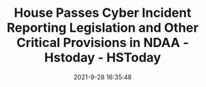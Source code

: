 ---
"title": "House Passes Cyber Incident Reporting Legislation and Other Critical Provisions in NDAA - Hstoday - HSToday"
"date": "2021-9-28 16:35:48"
"feed_name": "GOOGLENEWSINDUSTRIAL"
"feed_website": "https://news.google.com/search?q=industrial%2Bincident&hl=en-US&gl=US&ceid=US:en"
"feed_rss": "https://news.google.com/rss/search?q=industrial%2Bincident&hl=en-US&gl=US&ceid=US:en"
"link": "https://www.hstoday.us/subject-matter-areas/federal-government/house-passes-cyber-incident-reporting-legislation-and-other-critical-provisions-in-ndaa/"
"source": "{'href': 'https://www.hstoday.us', 'title': 'HSToday'}"
"file": "_posts/2021-1-1-e6ad96a48ede5980824cd44331f5cbc10650ada9.md"
"accident": "0"
"drilling": "0"
"dead": "0"
"injured": "0"
"arrested": "0"
"where": "unknown site"
"place": "unknown place"
---